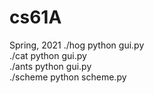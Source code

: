 # cs61A
Spring, 2021
./hog python gui.py <br>
./cat python gui.py <br>
./ants python gui.py <br>
./scheme python scheme.py <br>
